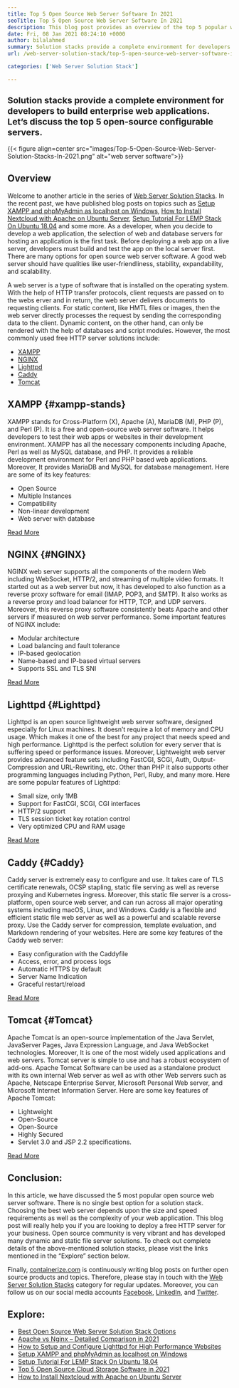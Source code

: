 ```yaml
---
title: Top 5 Open Source Web Server Software In 2021
seoTitle: Top 5 Open Source Web Server Software In 2021
description: This blog post provides an overview of the top 5 popular web server software. All the software listed here are self-hosted, free, and offers rich features.
date: Fri, 08 Jan 2021 08:24:10 +0000
author: bilalahmed
summary: Solution stacks provide a complete environment for developers to build enterprise web applications. Let’s discuss the top 5 open-source configurable servers.
url: /web-server-solution-stack/top-5-open-source-web-server-software-in-2021/

categories: ['Web Server Solution Stack']

---
```

<h2 style="font-size:clamp(18px, 1.125rem + ((1vw - 7.68px) * 0.721), 24px);px">
  Solution stacks provide a complete environment for developers to build enterprise web applications. Let’s discuss the top 5 open-source configurable servers.
</h2>

{{< figure align=center src="images/Top-5-Open-Source-Web-Server-Solution-Stacks-In-2021.png" alt="web server software">}}  

## Overview

Welcome to another article in the series of [Web Server Solution Stacks][1]. In the recent past, we have published blog posts on topics such as [Setup XAMPP and phpMyAdmin as localhost on Windows][2], [How to Install Nextcloud with Apache on Ubuntu Server][3], [Setup Tutorial For LEMP Stack On Ubuntu 18.04][4] and some more. As a developer, when you decide to develop a web application, the selection of web and database servers for hosting an application is the first task. Before deploying a web app on a live server, developers must build and test the app on the local server first. There are many options for open source web server software. A good web server should have qualities like user-friendliness, stability, expandability, and scalability.

A web server is a type of software that is installed on the operating system. With the help of HTTP transfer protocols, client requests are passed on to the webs erver and in return, the web server delivers documents to requesting clients. For static content, like HMTL files or images, then the web server directly processes the request by sending the corresponding data to the client. Dynamic content, on the other hand, can only be rendered with the help of databases and script modules. However, the most commonly used free HTTP server solutions include:

  * [XAMPP][5]
  * [NGINX][6]
  * [Lighttpd][7]
  * [Caddy][8]
  * [Tomcat][9]

## XAMPP {#xampp-stands}

XAMPP stands for Cross-Platform (X), Apache (A), MariaDB (M), PHP (P), and Perl (P). It is a free and open-source web server software. It helps developers to test their web apps or websites in their development environment. XAMPP has all the necessary components including Apache, Perl as well as MySQL database, and PHP. It provides a reliable development environment for Perl and PHP based web applications. Moreover, It provides MariaDB and MySQL for database management. Here are some of its key features:

  * Open Source
  * Multiple Instances
  * Compatibility
  * Non-linear development
  * Web server with database

[Read More][10]

## NGINX {#NGINX}

NGINX web server supports all the components of the modern Web including WebSocket, HTTP/2, and streaming of multiple video formats. It started out as a web server but now, it has developed to also function as a reverse proxy software for email (IMAP, POP3, and SMTP). It also works as a reverse proxy and load balancer for HTTP, TCP, and UDP servers. Moreover, this reverse proxy software consistently beats Apache and other servers if measured on web server performance. Some important features of NGINX include:

  * Modular architecture
  * Load balancing and fault tolerance
  * IP-based geolocation
  * Name-based and IP-based virtual servers
  * Supports SSL and TLS SNI

[Read More][11]

## Lighttpd {#Lighttpd}

Lighttpd is an open source lightweight web server software, designed especially for Linux machines. It doesn’t require a lot of memory and CPU usage. Which makes it one of the best for any project that needs speed and high performance. Lighttpd is the perfect solution for every server that is suffering speed or performance issues. Moreover, Lightweight web server provides advanced feature sets including FastCGI, SCGI, Auth, Output-Compression and URL-Rewriting, etc. Other than PHP it also supports other programming languages including Python, Perl, Ruby, and many more. Here are some popular features of Lighttpd:

  * Small size, only 1MB
  * Support for FastCGI, SCGI, CGI interfaces
  * HTTP/2 support
  * TLS session ticket key rotation control
  * Very optimized CPU and RAM usage

[Read More][12]

## Caddy {#Caddy}

Caddy server is extremely easy to configure and use. It takes care of TLS certificate renewals, OCSP stapling, static file serving as well as reverse proxying and Kubernetes ingress. Moreover, this static file server is a cross-platform, open source web server, and can run across all major operating systems including macOS, Linux, and Windows. Caddy is a flexible and efficient static file web server as well as a powerful and scalable reverse proxy. Use the Caddy server for compression, template evaluation, and Markdown rendering of your websites. Here are some key features of the Caddy web server:

  * Easy configuration with the Caddyfile
  * Access, error, and process logs
  * Automatic HTTPS by default
  * Server Name Indication
  * Graceful restart/reload

[Read More][13]

## Tomcat {#Tomcat}

Apache Tomcat is an open-source implementation of the Java Servlet, JavaServer Pages, Java Expression Language, and Java WebSocket technologies. Moreover, It is one of the most widely used applications and web servers. Tomcat server is simple to use and has a robust ecosystem of add-ons. Apache Tomcat Software can be used as a standalone product with its own internal Web server as well as with other Web servers such as Apache, Netscape Enterprise Server, Microsoft Personal Web server, and Microsoft Internet Information Server. Here are some key features of Apache Tomcat:

  * Lightweight
  * Open-Source
  * Open-Source
  * Highly Secured
  * Servlet 3.0 and JSP 2.2 specifications.

[Read More][14]

## Conclusion:

In this article, we have discussed the 5 most popular open source web server software. There is no single best option for a solution stack. Choosing the best web server depends upon the size and speed requirements as well as the complexity of your web application. This blog post will really help you if you are looking to deploy a free HTTP server for your business. Open source community is very vibrant and has developed many dynamic and static file server solutions. To check out complete details of the above-mentioned solution stacks, please visit the links mentioned in the “Explore” section below. 

Finally, [containerize.com][15] is continuously writing blog posts on further open source products and topics. Therefore, please stay in touch with the [][16][Web Server Solution Stacks][1] category for regular updates. Moreover, you can follow us on our social media accounts [Facebook][17], [LinkedIn][18], and [Twitter][19]. 

## Explore:

  * [Best Open Source Web Server Solution Stack Options][20]
  * [Apache vs Nginx – Detailed Comparison in 2021][21]
  * [How to Setup and Configure Lighttpd for High Performance Websites][22]
  * [Setup XAMPP and phpMyAdmin as localhost on Windows][2]
  * [Setup Tutorial For LEMP Stack On Ubuntu 18.04][4]
  * [Top 5 Open Source Cloud Storage Software in 2021][23]
  * [How to Install Nextcloud with Apache on Ubuntu Server][3]

 [1]: https://products.containerize.com/solution-stack/
 [2]: https://blog.containerize.com/database-management-software/how-to-setup-xampp-and-phpmyadmin-as-localhost-on-windows/

 [3]: https://blog.containerize.com/backup-and-sync-software/how-to-install-nextcloud-with-apache-on-ubuntu-server/

 [4]: https://blog.containerize.com/web-server-solution-stack/setup-tutorial-for-lemp-stack-on-ubuntu-18-04/

 [5]: #xampp-stands
 [6]: #NGINX
 [7]: #Lighttpd
 [8]: #Caddy
 [9]: #Tomcat
 [10]: https://products.containerize.com/solution-stack/xampp
 [11]: https://products.containerize.com/solution-stack/nginx
 [12]: https://products.containerize.com/solution-stack/lighttpd
 [13]: https://products.containerize.com/solution-stack/caddy
 [14]: https://products.containerize.com/solution-stack/tomcat
 [15]: https://www.containerize.com/
 [16]: https://products.containerize.com/video-editing-software
 [17]: https://web.facebook.com/containerize
 [18]: https://www.linkedin.com/company/containerize/
 [19]: https://twitter.com/containerize_co
 [20]: https://products.containerize.com/solution-stack
 [21]: https://blog.containerize.com/2021/02/26/apache-vs-nginx-detailed-comparison-in-2021/
 [22]: https://blog.containerize.com/2020/12/16/setup-and-configure-lighttpd-web-server-for-high-performance-websites/
 [23]: https://blog.containerize.com/backup-and-sync-software/top-5-open-source-cloud-storage-software-in-2021/
